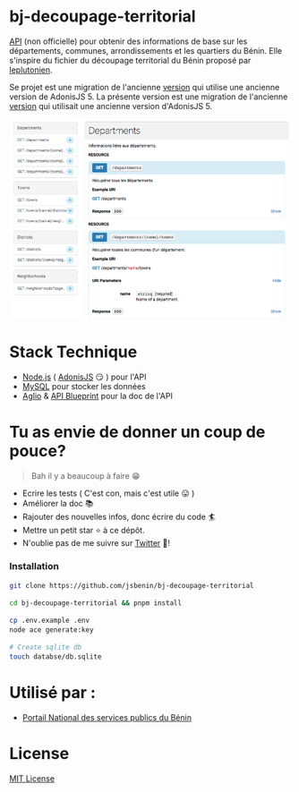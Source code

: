 # bj-decoupage-territorial

[API](https://bj-decoupage-territorial.herokuapp.com/) (non officielle) pour obtenir des informations de base sur les départements, communes, arrondissements et les quartiers du Bénin. Elle s'inspire du fichier du découpage territorial du Bénin proposé par [leplutonien](https://github.com/leplutonien/decoupage_territorial_benin).

Se projet est une migration de l'ancienne [version](https://github.com/nioperas06/bj-decoupage-territorial) qui utilise une ancienne version de AdonisJS 5.
La présente version est une migration de l'ancienne [version](https://github.com/nioperas06/bj-decoupage-territorial) qui utilisait une ancienne version d'AdonisJS 5.

[![bj-decoupage-territorial](preview.png)](https://github.com/jsbenin/bj-decoupage-territorial)


# Stack Technique
* [Node.js](https://nodejs.org/en/) ( [AdonisJS](https://adonisjs.com/) 😏 ) pour l'API
* [MySQL](https://www.mysql.com/) pour stocker les données
* [Aglio](https://github.com/danielgtaylor/aglio) & [API Blueprint](https://apiblueprint.org/) pour la doc de l'API

# Tu as envie de donner un coup de pouce?
> Bah il y a beaucoup à faire 😁
* Ecrire les tests ( C'est con, mais c'est utile 😛 )
* Améliorer la doc 📚 
* Rajouter des nouvelles infos, donc écrire du code 🏄
* Mettre un petit star ⭐️ à ce dépôt.
* N'oublie pas de me suivre sur [Twitter](https://twitter.com/jgantindev) 👊!

### Installation
```bash 
git clone https://github.com/jsbenin/bj-decoupage-territorial
```
```bash
cd bj-decoupage-territorial && pnpm install 
```

```bash
cp .env.example .env
node ace generate:key
```

```bash
# Create sqlite db
touch databse/db.sqlite
```


# Utilisé par :
* [Portail National des services publics du Bénin](https://service-public.bj)

# License
[MIT License](LICENSE.md)
